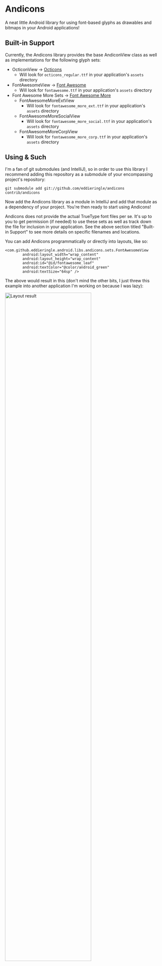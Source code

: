 Andicons
========

A neat little Android library for using font-based glyphs as drawables and bitmaps
in your Android applications!  

Built-in Support
----------------

Currently, the Andicons library provides the base AndiconView class as well as
implementations for the following glyph sets:

* OcticonView -> [Octicons](https://github.com/styleguide/css/7.0)
    - Will look for ``octicons_regular.ttf`` in your application's ``assets`` directory
* FontAwesomeView -> [Font Awesome](http://fortawesome.github.com/Font-Awesome/)
    - Will look for ``fontawesome.ttf`` in your application's ``assets`` directory
* Font Awesome More Sets -> [Font Awesome More](http://gregoryloucas.github.io/Font-Awesome-More/)
    - FontAwesomeMoreExtView
        + Will look for ``fontawesome_more_ext.ttf`` in your application's ``assets`` directory
    - FontAwesomeMoreSocialView
        + Will look for ``fontawesome_more_social.ttf`` in your application's ``assets`` directory
    - FontAwesomeMoreCorpView
        + Will look for ``fontawesome_more_corp.ttf`` in your application's ``assets`` directory

Using & Such
------------

I'm a fan of git submodules (and IntelliJ), so in order to use this library I recommend adding
this repository as a submodule of your encompassing project's repository:  

    git submodule add git://github.com/eddieringle/andicons contrib/andicons

Now add the Andicons library as a module in IntelliJ and add that module as a dependency of
your project. You're then ready to start using Andicons!

Andicons does not provide the actual TrueType font files per se. It's up to you to get
permission (if needed) to use these sets as well as track down the file for inclusion
in your application. See the above section titled "Built-in Support" to see more details
on specific filenames and locations.

You can add Andicons programmatically or directly into layouts, like so:

    <com.github.eddieringle.android.libs.andicons.sets.FontAwesomeView
            android:layout_width="wrap_content"
            android:layout_height="wrap_content"
            android:id="@id/fontawesome_leaf"
            android:textColor="@color/android_green"
            android:textSize="64sp" />

The above would result in this (don't mind the other bits, I just threw this example into another application I'm working on because I was lazy):

<img src="https://dl.dropbox.com/u/3274458/Android/foa/2012-11-04%2015.36.37.png" alt="Layout result" height="75%" />

<More documentation to follow...>

